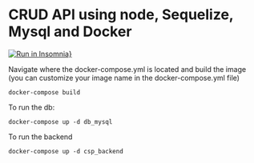 # CRUD API using node, Sequelize, Mysql and  Docker

[![Run in Insomnia}](https://insomnia.rest/images/run.svg)](https://insomnia.rest/run/?label=CSP%20Collection&uri=https%3A%2F%2Fraw.githubusercontent.com%2FVonLisboa%2Fcsp-test-node%2Fmaster%2Fspecs%2Fcontatos.yaml)

Navigate where the docker-compose.yml is located and build the image (you can customize your image name in the docker-compose.yml file)
```
docker-compose build
```

To run the db:

```
docker-compose up -d db_mysql
```

To run the backend

```
docker-compose up -d csp_backend
```
